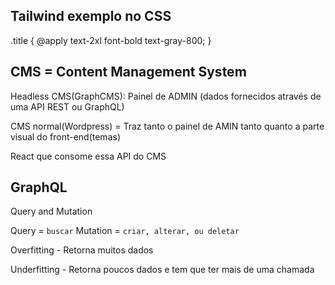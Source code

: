 
## Tailwind exemplo no CSS
.title { 
  @apply text-2xl font-bold text-gray-800;
} 

## CMS = Content Management System

Headless CMS(GraphCMS): Painel de ADMIN (dados fornecidos através de uma API REST ou GraphQL)

CMS normal(Wordpress) = Traz tanto o painel de AMIN tanto quanto a parte visual do front-end(temas)

React que consome essa API do CMS

## GraphQL

Query and Mutation

Query = `buscar` 
Mutation = `criar, alterar, ou deletar`

Overfitting - Retorna muitos dados 

Underfitting - Retorna poucos dados e tem que ter mais de uma chamada 